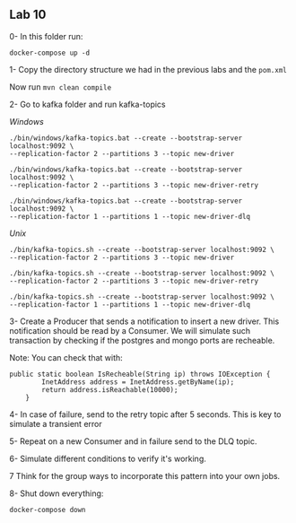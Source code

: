 ## Lab 10

0- In this folder run:

```
docker-compose up -d
```

1- Copy the directory structure we had in the previous labs and the `pom.xml`

Now run `mvn clean compile`

2- Go to kafka folder and run kafka-topics

*Windows*

```
./bin/windows/kafka-topics.bat --create --bootstrap-server localhost:9092 \
--replication-factor 2 --partitions 3 --topic new-driver

./bin/windows/kafka-topics.bat --create --bootstrap-server localhost:9092 \
--replication-factor 2 --partitions 3 --topic new-driver-retry

./bin/windows/kafka-topics.bat --create --bootstrap-server localhost:9092 \
--replication-factor 1 --partitions 1 --topic new-driver-dlq
```

*Unix*

```
./bin/kafka-topics.sh --create --bootstrap-server localhost:9092 \
--replication-factor 2 --partitions 3 --topic new-driver

./bin/kafka-topics.sh --create --bootstrap-server localhost:9092 \
--replication-factor 2 --partitions 3 --topic new-driver-retry

./bin/kafka-topics.sh --create --bootstrap-server localhost:9092 \
--replication-factor 1 --partitions 1 --topic new-driver-dlq
```

3- Create a Producer that sends a notification to insert a new driver. This notification should be read by a Consumer. We will simulate such transaction by checking if the postgres and mongo ports are recheable.

Note: You can check that with:

```
public static boolean IsRecheable(String ip) throws IOException {
        InetAddress address = InetAddress.getByName(ip);
        return address.isReachable(10000);
    }
```

4- In case of failure, send to the retry topic after 5 seconds. This is key to simulate a transient error

5- Repeat on a new Consumer and in failure send to the DLQ topic.

6- Simulate different conditions to verify it's working.

7 Think for the group ways to incorporate this pattern into your own jobs.

8- Shut down everything:

```
docker-compose down
```

